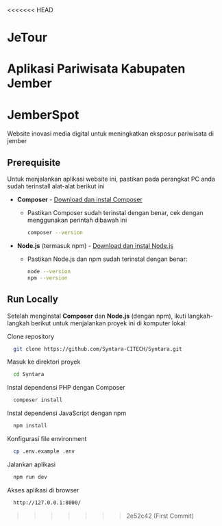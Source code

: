 <<<<<<< HEAD
# JeTour
Aplikasi Pariwisata Kabupaten Jember
=======
# JemberSpot

Website inovasi media digital untuk meningkatkan eksposur pariwisata di jember

## Prerequisite

Untuk menjalankan aplikasi website ini, pastikan pada perangkat PC anda sudah terinstall alat-alat berikut ini

-   **Composer** - [Download dan instal Composer](https://getcomposer.org/)

    -   Pastikan Composer sudah terinstal dengan benar, cek dengan menggunakan perintah dibawah ini
        ```bash
        composer --version
        ```

-   **Node.js** (termasuk npm) - [Download dan instal Node.js](https://nodejs.org/)
    -   Pastikan Node.js dan npm sudah terinstal dengan benar:
        ```bash
        node --version
        npm --version
        ```

## Run Locally

Setelah menginstal **Composer** dan **Node.js** (dengan npm), ikuti langkah-langkah berikut untuk menjalankan proyek ini di komputer lokal:

Clone repository

```bash
  git clone https://github.com/Syntara-CITECH/Syntara.git
```

Masuk ke direktori proyek

```bash
  cd Syntara
```

Instal dependensi PHP dengan Composer

```bash
  composer install
```

Instal dependensi JavaScript dengan npm

```bash
  npm install
```

Konfigurasi file environment

```bash
  cp .env.example .env
```

Jalankan aplikasi

```bash
  npm run dev
```

Akses aplikasi di browser

```bash
  http://127.0.0.1:8000/
```
>>>>>>> 2e52c42 (First Commit)
